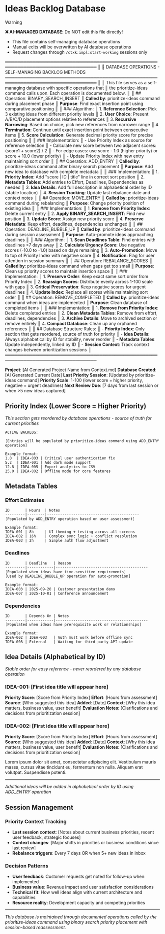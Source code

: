 # Ideas Backlog Database
<!-- Template Version: 1 | ContextKit: 0.2.2 | Updated: 2025-09-15 -->

> [!WARNING]
> **❌ AI-MANAGED DATABASE**: Do NOT edit this file directly!
> - This file contains self-managing database operations
> - Manual edits will be overwritten by AI database operations
> - Request changes through `/ctxk:impl:start-working` sessions only

════════════════════════════════════════════════════════════════════════════════
║ 🤖 DATABASE OPERATIONS - SELF-MANAGING BACKLOG METHODS
════════════════════════════════════════════════════════════════════════════════
║
║ This file serves as a self-managing database with specific operations that
║ the prioritize-ideas command calls upon. Each operation is documented below.
║
║ ## Operation: BINARY_SEARCH_INSERT
║ **Called by**: prioritize-ideas command during placement phase
║ **Purpose**: Find exact insertion point using comparative positioning
║
║ ### Algorithm:
║ 1. **Reference Selection**: Pick 3 existing ideas from different priority levels
║ 2. **User Choice**: Present A/B/C/D placement options relative to references
║ 3. **Recursive Narrowing**: Based on choice, pick new references from narrower range
║ 4. **Termination**: Continue until exact insertion point between consecutive items
║ 5. **Score Calculation**: Generate decimal priority score for precise positioning
║
║ ### Implementation:
║ - Use Priority Index as source for reference selection
║ - Calculate new score between two adjacent scores: (score1 + score2) / 2
║ - For edge cases: use score - 1.0 (higher priority) or score + 10.0 (lower priority)
║ - Update Priority Index with new entry maintaining sort order
║
║ ## Operation: ADD_ENTRY
║ **Called by**: prioritize-ideas command after binary search placement
║ **Purpose**: Add new idea to database with complete metadata
║
║ ### Implementation:
║ 1. **Priority Index**: Add "score | ID | title" line in correct sort position
║ 2. **Metadata Tables**: Add entries to Effort, Deadlines, Dependencies as needed
║ 3. **Idea Details**: Add full description in alphabetical order by ID (stable location)
║ 4. **Session Tracking**: Update last rebalance date and context notes
║
║ ## Operation: MOVE_ENTRY
║ **Called by**: prioritize-ideas command during rebalancing
║ **Purpose**: Change priority position of existing idea
║
║ ### Implementation:
║ 1. **Remove from Priority Index**: Delete current entry
║ 2. **Apply BINARY_SEARCH_INSERT**: Find new position
║ 3. **Update Score**: Assign new priority score
║ 4. **Preserve Metadata**: Keep effort, deadlines, dependencies unchanged
║
║ ## Operation: DEADLINE_BUBBLE_UP
║ **Called by**: prioritize-ideas command during session assessment
║ **Purpose**: Auto-promote ideas approaching deadlines
║
║ ### Algorithm:
║ 1. **Scan Deadlines Table**: Find entries with deadlines <7 days away
║ 2. **Calculate Urgency Score**: Use negative scores (-10.0 to -1.0) based on days remaining
║ 3. **Auto-Promotion**: Move to top of Priority Index with negative score
║ 4. **Notification**: Flag for user attention in session summary
║
║ ## Operation: REBALANCE_SCORES
║ **Called by**: prioritize-ideas command when gaps get too small
║ **Purpose**: Clean up priority scores to maintain insertion space
║
║ ### Implementation:
║ 1. **Preserve Order**: Keep exact same sort order from Priority Index
║ 2. **Reassign Scores**: Distribute evenly across 1-100 scale with gaps
║ 3. **Critical Preservation**: Keep negative scores for urgent deadlines
║ 4. **Update Index**: Replace all scores while maintaining sort order
║
║ ## Operation: REMOVE_COMPLETED
║ **Called by**: prioritize-ideas command when ideas are implemented
║ **Purpose**: Clean database of completed items
║
║ ### Implementation:
║ 1. **Remove from Priority Index**: Delete completed entries
║ 2. **Clean Metadata Tables**: Remove from effort, deadlines, dependencies
║ 3. **Archive Details**: Move to archived section or remove entirely
║ 4. **Compact Database**: Clean up any orphaned references
║
║ ## Database Structure Rules:
║ - **Priority Index**: Only section that gets reordered, source of truth for priority
║ - **Idea Details**: Always alphabetical by ID for stability, never reorder
║ - **Metadata Tables**: Update independently, linked by ID
║ - **Session Context**: Track context changes between prioritization sessions
║
════════════════════════════════════════════════════════════════════════════════

**Project**: [AI Generated Project Name from Context.md]
**Database Created**: [AI Generated Current Date]
**Last Priority Session**: [Updated by prioritize-ideas command]
**Priority Scale**: 1-100 (lower score = higher priority, negative = urgent deadlines)
**Next Review Due**: [7 days from last session or when >5 new ideas captured]

## Priority Index (Lower Score = Higher Priority)

*This section gets reordered by database operations - source of truth for current priorities*

```
ACTIVE BACKLOG:

[Entries will be populated by prioritize-ideas command using ADD_ENTRY operation]

Example format:
1.0  | IDEA-003 | Critical user authentication fix
5.2  | IDEA-001 | Add dark mode support
12.8 | IDEA-005 | Export analytics to CSV
25.0 | IDEA-002 | Offline mode for core features
```

## Metadata Tables

### Effort Estimates
```
ID       | Hours  | Notes
---------|--------|------------------------------------------
[Populated by ADD_ENTRY operation based on user assessment]

Example format:
IDEA-001 | 8h     | UI theming + testing across all screens
IDEA-002 | 16h    | Complex sync logic + conflict resolution
IDEA-003 | 2h     | Simple auth flow adjustment
```

### Deadlines
```
ID       | Deadline   | Reason
---------|------------|------------------------------------------
[Populated when ideas have time-sensitive requirements]
[Used by DEADLINE_BUBBLE_UP operation for auto-promotion]

Example format:
IDEA-003 | 2025-09-20 | Customer presentation demo
IDEA-007 | 2025-10-01 | Conference announcement
```

### Dependencies
```
ID       | Depends On | Notes
---------|------------|------------------------------------------
[Populated when ideas have prerequisite work or relationships]

Example format:
IDEA-002 | IDEA-003   | Auth must work before offline sync
IDEA-008 | External   | Waiting for third-party API update
```

## Idea Details (Alphabetical by ID)

*Stable order for easy reference - never reordered by any database operation*

### IDEA-001: [First idea title will appear here]
**Priority Score**: [Score from Priority Index]
**Effort**: [Hours from assessment]
**Source**: [Who suggested this idea]
**Added**: [Date]
**Context**: [Why this idea matters, business value, user benefit]
**Evaluation Notes**: [Clarifications and decisions from prioritization session]

### IDEA-002: [First idea title will appear here]
**Priority Score**: [Score from Priority Index]
**Effort**: [Hours from assessment]
**Source**: [Who suggested this idea]
**Added**: [Date]
**Context**: [Why this idea matters, business value, user benefit]
**Evaluation Notes**: [Clarifications and decisions from prioritization session]

Lorem ipsum dolor sit amet, consectetur adipiscing elit. Vestibulum mauris massa, cursus vitae tincidunt eu, fermentum non nulla. Aliquam erat volutpat. Suspendisse potenti.

---

*Additional ideas will be added in alphabetical order by ID using ADD_ENTRY operation*

## Session Management

### Priority Context Tracking
- **Last session context**: [Notes about current business priorities, recent user feedback, strategic focuses]
- **Context changes**: [Major shifts in priorities or business conditions since last review]
- **Rebalance triggers**: Every 7 days OR when 5+ new ideas in inbox

### Decision Patterns
- **User feedback**: Customer requests get noted for follow-up when implemented
- **Business value**: Revenue impact and user satisfaction considerations
- **Technical fit**: How well ideas align with current architecture and capabilities
- **Resource reality**: Development capacity and competing priorities

---

*This database is maintained through documented operations called by the prioritize-ideas command using binary search priority placement with session-based reassessment.*